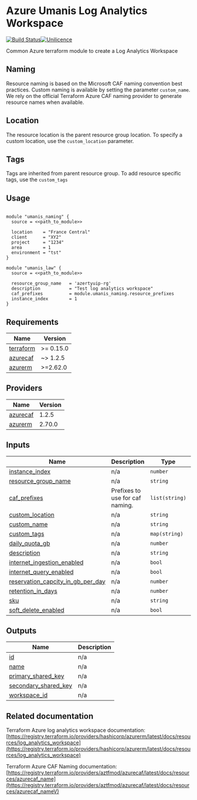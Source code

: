 # Azure Umanis Log Analytics Workspace

[![Build Status](https://dev.azure.com/umanis-consulting/terraform/_apis/build/status/mod_azu_log_analytics_workspace?repoName=mod_azu_log_analytics_workspace&branchName=master)](https://dev.azure.com/umanis-consulting/terraform/_build/latest?definitionId=5&repoName=mod_azu_log_analytics_workspace&branchName=master)[![Unilicence](https://img.shields.io/badge/licence-The%20Unilicence-green)](LICENCE)


Common Azure terraform module to create a Log Analytics Workspace

## Naming
Resource naming is based on the Microsoft CAF naming convention best practices. Custom naming is available by setting the parameter `custom_name`. We rely on the official Terraform Azure CAF naming provider to generate resource names when available.

## Location
The resource location is the parent resource group location. To specify a custom location, use the `custom_location` parameter.

## Tags
Tags are inherited from parent resource group. To add resource specific tags, use the `custom_tags`

## Usage
```hcl

module "umanis_naming" {
  source = <<path_to_module>>

  location    = "France Central"
  client      = "XY2"
  project     = "1234"
  area        = 1
  environment = "tst"
}

module "umanis_law" {
  source = <<path_to_module>>

  resource_group_name   = 'azertyuip-rg'
  description           = "Test log analytics workspace"
  caf_prefixes          = module.umanis_naming.resource_prefixes
  instance_index        = 1
}

```
<!-- BEGIN_TF_DOCS -->
## Requirements

| Name | Version |
|------|---------|
| <a name="requirement_terraform"></a> [terraform](#requirement\_terraform) | >= 0.15.0 |
| <a name="requirement_azurecaf"></a> [azurecaf](#requirement\_azurecaf) | ~> 1.2.5 |
| <a name="requirement_azurerm"></a> [azurerm](#requirement\_azurerm) | >=2.62.0 |

## Providers

| Name | Version |
|------|---------|
| <a name="provider_azurecaf"></a> [azurecaf](#provider\_azurecaf) | 1.2.5 |
| <a name="provider_azurerm"></a> [azurerm](#provider\_azurerm) | 2.70.0 |

## Inputs

| Name | Description | Type | Default | Required |
|------|-------------|------|---------|:--------:|
| <a name="input_instance_index"></a> [instance\_index](#input\_instance\_index) | n/a | `number` | n/a | yes |
| <a name="input_resource_group_name"></a> [resource\_group\_name](#input\_resource\_group\_name) | n/a | `string` | n/a | yes |
| <a name="input_caf_prefixes"></a> [caf\_prefixes](#input\_caf\_prefixes) | Prefixes to use for caf naming. | `list(string)` | `[]` | no |
| <a name="input_custom_location"></a> [custom\_location](#input\_custom\_location) | n/a | `string` | `""` | no |
| <a name="input_custom_name"></a> [custom\_name](#input\_custom\_name) | n/a | `string` | `""` | no |
| <a name="input_custom_tags"></a> [custom\_tags](#input\_custom\_tags) | n/a | `map(string)` | `{}` | no |
| <a name="input_daily_quota_gb"></a> [daily\_quota\_gb](#input\_daily\_quota\_gb) | n/a | `number` | `1` | no |
| <a name="input_description"></a> [description](#input\_description) | n/a | `string` | `""` | no |
| <a name="input_internet_ingestion_enabled"></a> [internet\_ingestion\_enabled](#input\_internet\_ingestion\_enabled) | n/a | `bool` | `false` | no |
| <a name="input_internet_query_enabled"></a> [internet\_query\_enabled](#input\_internet\_query\_enabled) | n/a | `bool` | `true` | no |
| <a name="input_reservation_capcity_in_gb_per_day"></a> [reservation\_capcity\_in\_gb\_per\_day](#input\_reservation\_capcity\_in\_gb\_per\_day) | n/a | `number` | `null` | no |
| <a name="input_retention_in_days"></a> [retention\_in\_days](#input\_retention\_in\_days) | n/a | `number` | `30` | no |
| <a name="input_sku"></a> [sku](#input\_sku) | n/a | `string` | `"PerGB2018"` | no |
| <a name="input_soft_delete_enabled"></a> [soft\_delete\_enabled](#input\_soft\_delete\_enabled) | n/a | `bool` | `false` | no |

## Outputs

| Name | Description |
|------|-------------|
| <a name="output_id"></a> [id](#output\_id) | n/a |
| <a name="output_name"></a> [name](#output\_name) | n/a |
| <a name="output_primary_shared_key"></a> [primary\_shared\_key](#output\_primary\_shared\_key) | n/a |
| <a name="output_secondary_shared_key"></a> [secondary\_shared\_key](#output\_secondary\_shared\_key) | n/a |
| <a name="output_workspace_id"></a> [workspace\_id](#output\_workspace\_id) | n/a |
<!-- END_TF_DOCS -->

## Related documentation

Terraform Azure log analytics workspace documentation: [https://registry.terraform.io/providers/hashicorp/azurerm/latest/docs/resources/log_analytics_workspace](https://registry.terraform.io/providers/hashicorp/azurerm/latest/docs/resources/log_analytics_workspace)

Terraform Azure CAF Naming documentation: [https://registry.terraform.io/providers/aztfmod/azurecaf/latest/docs/resources/azurecaf_name](https://registry.terraform.io/providers/aztfmod/azurecaf/latest/docs/resources/azurecaf_nameV)